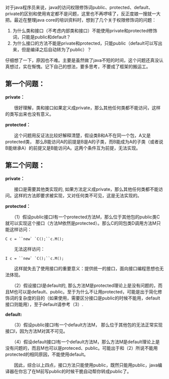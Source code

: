 对于java程序员来说，java的访问权限修饰词public、protected、default、private的区别和使用肯定都不是问题，这里也不再啰嗦了，反正度娘一搜就一大把。最近在整理java core的培训资料时，想到了几个关于权限修饰词的问题：

1. 为什么类和接口（不考虑内部类和接口）不能使用private和protected修饰词，只能是public和default？
2. 为什么接口的方法不能是private和protected，只能public（default可以写出来，但是编译之后自动转为了public）？

仔细想了一下，原因也不难。主要是虽然做了java不短的时间，这个问题还真没认真想过，实在惭愧。记下自己的想法，要多思考，不要成了框架的搬运工。　

## 第一个问题：　

**private：**

　　很好理解，类和接口如果定义成private，那么其他任何类都不能访问，这样的类写出来也没有意义。

**protected：**

　　这个问题用反证法比较好解释清楚，假设类B和A不在同一个包，A又是protected类， 那么B能访问A的前提是B是A的子类，而B能成为A的子类（或者说B能继承A）的前提又是B能访问A。这两个条件互为前提，无法实现。

 

## 第二个问题：

**private：**

　　接口是需要其他类实现的, 如果方法定义成private，那么其他任何类都不能访问。这样的方法即要求被实现，又对任何类不可见，这是无法实现的。

**protected：**

　　（1）假设public接口I有一个protected方法M，那么位于其他包的public类C就可以实现这个接口（方法M依然是protected）。那么C的同包类D调用方法M只能这样访问：

```
C c = ``new` `C();``c.M();
```

　　无法这样访问：

```
I c = ``new` `C();``c.M();
```

　　这样就失去了使用接口的重要意义：提供统一的接口，面向接口编程思想也无法体现。

　　（2）假设接口I是default的, 那么方法M是protected理论上是没有问题的，而且M也可以是default、public。至于为什么不让用protected，可能是出于简化修饰词的复杂度的目的（如果使用，需要区分接口是public的时候不能用，default接口则能用），至于default请参考（3）.

**default:**

　　（3）假设public接口I有一个default方法M， 那么位于其他包的无法正常实现接口I，因为方法M对其不可见。

　　（4）假设default接口I有一个default方法M，那么方法M是default理论上是没有问题的，而且M也可以是proteced、public。可能出于和（2）所说不能用protected的相同原因，不能使用default。

　　因此，综合以上四点，接口方法只能使用public，既然只能用public，java编译器在你忘了在M前写public的时候干脆自动帮你转成public了。